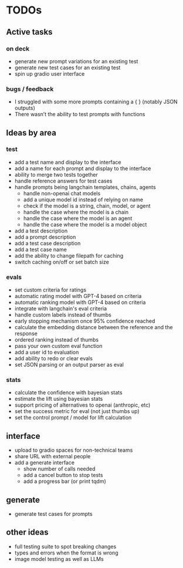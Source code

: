 # TODOs

## Active tasks

### on deck
- generate new prompt variations for an existing test
- generate new test cases for an existing test
- spin up gradio user interface

### bugs / feedback
- I struggled with some more prompts containing a { } (notably JSON outputs)
- There wasn’t the ability to test prompts with functions

## Ideas by area

### test
- add a test name and display to the interface
- add a name for each prompt and display to the interface
- ability to merge two tests together
- handle reference answers for test cases
- handle prompts being langchain templates, chains, agents
    - handle non-openai chat models
    - add a unique model id instead of relying on name
    - check if the model is a string, chain, model, or agent
    - handle the case where the model is a chain
    - handle the case where the model is an agent
    - handle the case where the model is a model object
- add a test description
- add a prompt description
- add a test case description
- add a test case name
- add the ability to change filepath for caching
- switch caching on/off or set batch size

### evals
- set custom criteria for ratings
- automatic rating model with GPT-4 based on criteria
- automatic ranking model with GPT-4 based on criteria
- integrate with langchain's eval criteria
- handle custom labels instead of thumbs
- early stopping mechanism once 95% confidence reached
- calculate the embedding distance between the reference and the response
- ordered ranking instead of thumbs
- pass your own custom eval function
- add a user id to evaluation
- add ability to redo or clear evals
- set JSON parsing or an output parser as eval

### stats
- calculate the confidence with bayesian stats
- estimate the lift using bayesian stats
- support pricing of alternatives to openai (anthropic, etc)
- set the success metric for eval (not just thumbs up)
- set the control prompt / model for lift calculation

## interface
- upload to gradio spaces for non-technical teams
- share URL with external people
- add a generate interface
    - show number of calls needed
    - add a cancel button to stop tests
    - add a progress bar (or print tqdm)

## generate
- generate test cases for prompts

## other ideas
- full testing suite to spot breaking changes
- types and errors when the format is wrong
- image model testing as well as LLMs

